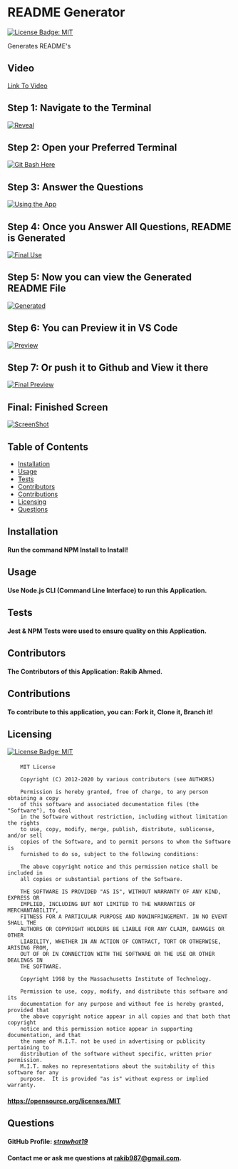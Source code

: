 
  # README Generator

  [![License Badge: MIT](https://img.shields.io/badge/License-MIT-blue.svg)](https://opensource.org/licenses/MIT)

  Generates README's

   ## Video 
  [Link To Video](https://youtu.be/VgyQx0brp68) 

  ## Step 1: Navigate to the Terminal
  [![Reveal](./showcase/reveal.gif)](./showcase/reveal.gif)
  ## Step 2: Open your Preferred Terminal
  [![Git Bash Here](./showcase/gitbashhere.gif)](./showcase/gitbashhere.gif)
  ## Step 3: Answer the Questions
  [![Using the App](./showcase/usingtheApp.gif)](./showcase/usingtheApp.gif)
  ## Step 4: Once you Answer All Questions, README is Generated
  [![Final Use](./showcase/finalUse.gif)](./showcase/finalUse.gif)
  ## Step 5: Now you can view the Generated README File
  [![Generated](./showcase/generated.gif)](./showcase/generated.gif)
  ## Step 6: You can Preview it in VS Code
  [![Preview](./showcase/preview.gif)](./showcase/preview.gif)
  ## Step 7: Or push it to Github and View it there
  [![Final Preview](./showcase/finalPreview2.gif)](./showcase/finalPreview2.gif)

  ## Final: Finished Screen
  [![ScreenShot](./showcase/screenshot.JPG)](./showcase/screenshot.JPG)

  ## Table of Contents  
  * [Installation](#installation)  
  * [Usage](#usage) 
  * [Tests](#tests)
  * [Contributors](#contributors)
  * [Contributions](#contributions)
  * [Licensing](#licensing)
  * [Questions](#questions)

  ## Installation
  #### Run the command NPM Install to Install!
  
  ## Usage
  #### Use Node.js CLI (Command Line Interface) to run this Application.
  
  ## Tests
  #### Jest & NPM Tests were used to ensure quality on this Application.

  ## Contributors
  #### The Contributors of this Application: Rakib Ahmed.

  ## Contributions
  #### To contribute to this application, you can: Fork it, Clone it, Branch it!

  ## Licensing
  [![License Badge: MIT](https://img.shields.io/badge/License-MIT-blue.svg)](https://opensource.org/licenses/MIT)
  #### 
        MIT License

        Copyright (C) 2012-2020 by various contributors (see AUTHORS)

        Permission is hereby granted, free of charge, to any person obtaining a copy
        of this software and associated documentation files (the "Software"), to deal
        in the Software without restriction, including without limitation the rights
        to use, copy, modify, merge, publish, distribute, sublicense, and/or sell
        copies of the Software, and to permit persons to whom the Software is
        furnished to do so, subject to the following conditions:

        The above copyright notice and this permission notice shall be included in
        all copies or substantial portions of the Software.

        THE SOFTWARE IS PROVIDED "AS IS", WITHOUT WARRANTY OF ANY KIND, EXPRESS OR
        IMPLIED, INCLUDING BUT NOT LIMITED TO THE WARRANTIES OF MERCHANTABILITY,
        FITNESS FOR A PARTICULAR PURPOSE AND NONINFRINGEMENT. IN NO EVENT SHALL THE
        AUTHORS OR COPYRIGHT HOLDERS BE LIABLE FOR ANY CLAIM, DAMAGES OR OTHER
        LIABILITY, WHETHER IN AN ACTION OF CONTRACT, TORT OR OTHERWISE, ARISING FROM,
        OUT OF OR IN CONNECTION WITH THE SOFTWARE OR THE USE OR OTHER DEALINGS IN
        THE SOFTWARE.
        
        Copyright 1998 by the Massachusetts Institute of Technology.

        Permission to use, copy, modify, and distribute this software and its
        documentation for any purpose and without fee is hereby granted, provided that
        the above copyright notice appear in all copies and that both that copyright
        notice and this permission notice appear in supporting documentation, and that
        the name of M.I.T. not be used in advertising or publicity pertaining to
        distribution of the software without specific, written prior permission.
        M.I.T. makes no representations about the suitability of this software for any
        purpose.  It is provided "as is" without express or implied warranty.
  #### https://opensource.org/licenses/MIT
  
  ## Questions
  #### GitHub Profile: [*strawhat19*](https://github.com/strawhat19)
  #### Contact me or ask me questions at [rakib987@gmail.com](mailto:rakib987@gmail.com).
  